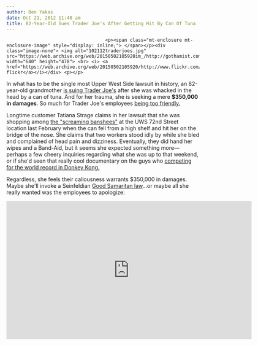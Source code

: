 ```yaml
---
author: Ben Yakas
date: Oct 21, 2012 11:40 am
title: 82-Year-Old Sues Trader Joe's After Getting Hit By Can Of Tuna
---
```


	
										<p><span class="mt-enclosure mt-enclosure-image" style="display: inline;"> </span></p><div class="image-none"> <img alt="102112traderjoes.jpg" src="https://web.archive.org/web/20150502105920im_/http://gothamist.com/attachments/byakas/102112traderjoes.jpg" width="640" height="478"> <br> <i> <a href="https://web.archive.org/web/20150502105920/http://www.flickr.com/photos/triborough/2891242536/sizes/z/in/photostream/">triborough&apos;s flickr</a></i></div> <p></p>

<p>In what has to be the single most Upper West Side lawsuit in history, an 82-year-old grandmother <a href="https://web.archive.org/web/20150502105920/http://www.nypost.com/p/news/local/manhattan/tuna_belt_granny_sues_trader_joe_MAdo2bTAitVPZtGJfshkkI">is suing </a><a href="https://web.archive.org/web/20150502105920/http://gothamist.com/tags/traderjoes">Trader Joe&apos;s</a> after she was whacked in the head by a can of tuna. And for her trauma, she is seeking a mere <strong>$350,000 in damages</strong>. So much for Trader Joe&apos;s employees <a href="https://web.archive.org/web/20150502105920/http://gothamist.com/2011/06/27/are_trader_joes_employees_too_frien.php">being too friendly.</a></p>

<p>Longtime customer Tatiana Strage claims in her lawsuit that she was shopping among <a href="https://web.archive.org/web/20150502105920/http://gothamist.com/2011/06/15/trader_joes_mom_fight_trial_gets_na.php">the &quot;screaming banshees&quot;</a> at the UWS 72nd Street location last February when the can fell from a high shelf and hit her on the bridge of the nose. She claims that two workers stood idly by while she bled and complained of head pain and dizziness. Eventually, they did hand her wipes and a Band-Aid, but it seems she expected something more&#x2014;perhaps a few cheery inquiries regarding what she was up to that weekend, or if she&apos;d seen that really cool documentary on the guys who <a href="https://web.archive.org/web/20150502105920/http://www.imdb.com/title/tt0923752/">competing for the world record in Donkey Kong.</a> </p>

<p>Regardless, she feels their callousness warrants $350,000 in damages. Maybe she&apos;ll invoke a Seinfeldian <a href="https://web.archive.org/web/20150502105920/http://www.youtube.com/embed/y-8d_HD6kKI">Good Samaritan law</a>...or maybe all she really wanted was the employees to apologize:</p>

<p><iframe width="640" height="360" src="https://web.archive.org/web/20150502105920if_/http://www.youtube.com/embed/lfOSizCIh7Q" frameborder="0" allowfullscreen></iframe></p>					
										
									
				